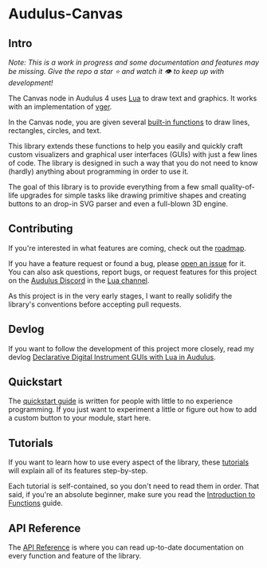 # Audulus-Canvas

## Intro

_Note: This is a work in progress and some documentation and features may be missing. Give the repo a star ⭐ and watch it 👁️ to keep up with development!_

The Canvas node in Audulus 4 uses [Lua](https://www.lua.org) to draw text and graphics. It works with an implementation of [vger](https://github.com/audulus/vger).

In the Canvas node, you are given several [built-in functions](/src/builtins/builtins.lua) to draw lines, rectangles, circles, and text.

This library extends these functions to help you easily and quickly craft custom visualizers and graphical user interfaces (GUIs) with just a few lines of code. The library is designed in such a way that you do not need to know (hardly) anything about programming in order to use it.

The goal of this library is to provide everything from a few small quality-of-life upgrades for simple tasks like drawing primitive shapes and creating buttons to an drop-in SVG parser and even a full-blown 3D engine.

## Contributing

If you're interested in what features are coming, check out the [roadmap](https://github.com/users/markalanboyd/projects/6).

If you have a feature request or found a bug, please [open an issue](https://github.com/markalanboyd/Audulus-Canvas/issues) for it. You can also ask questions, report bugs, or request features for this project on the [Audulus Discord](https://discord.gg/43CG7Trznj) in the [Lua channel](https://discord.gg/vcQqHQNP9t).

As this project is in the very early stages, I want to really solidify the library's conventions before accepting pull requests.

## Devlog

If you want to follow the development of this project more closely, read my devlog [Declarative Digital Instrument GUIs with Lua in Audulus](https://github.com/markalanboyd/blog/blob/main/declarative-digital-instrument-guis/ddig-index.md).

## Quickstart

The [quickstart guide](docs/quickstart.md) is written for people with little to no experience programming. If you just want to experiment a little or figure out how to add a custom button to your module, start here.

## Tutorials

If you want to learn how to use every aspect of the library, these [tutorials](docs/tutorials/tutorial_index.md) will explain all of its features step-by-step.

Each tutorial is self-contained, so you don't need to read them in order. That said, if you're an absolute beginner, make sure you read the [Introduction to Functions](docs/tutorials/introduction-to-functions.md) guide.

## API Reference

The [API Reference](https://markalanboyd.github.io/Audulus-Canvas/index.html) is where you can read up-to-date documentation on every function and feature of the library.
